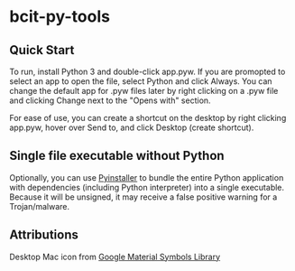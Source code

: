 # bcit-py-tools

## Quick Start

To run, install Python 3 and double-click app.pyw. If you are promopted to select an app to open the file, select Python and click Always. You can change the default app for .pyw files later by right clicking on a .pyw file and clicking Change next to the "Opens with" section. 

For ease of use, you can create a shortcut on the desktop by right clicking app.pyw, hover over Send to, and click Desktop (create shortcut).

## Single file executable without Python

Optionally, you can use [Pyinstaller](https://pyinstaller.org/en/stable/) to bundle the entire Python application with dependencies (including Python interpreter) into a single executable. Because it will be unsigned, it may receive a false positive warning for a Trojan/malware.


## Attributions
Desktop Mac icon from [Google Material Symbols Library](https://fonts.google.com/icons)